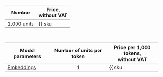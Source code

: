 | Number | Price, <br>without VAT |
| ----- | ----- |
| 1,000 units | {{ sku|USD|foundation_models.text_embedding.v1|string }} |

<br>

| Model parameters | Number of units per token | Price per 1,000 tokens, </br> without VAT |
|---------------------------------------|:------------:|-----------------------------------------|
| [Embeddings](../../ai-studio/concepts/embeddings.md) | 1 | {{ sku|USD|foundation_models.text_embedding.v1|string }} |

